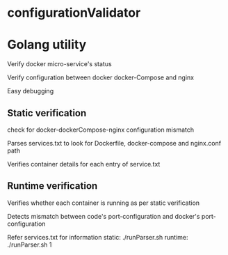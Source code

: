 # configurationValidator


# Golang utility 
   Verify docker micro-service's status
   
   Verify configuration between docker docker-Compose and nginx 
   
   Easy debugging

Static verification 
  -
   check for docker-dockerCompose-nginx configuration mismatch
   
   Parses services.txt to look for Dockerfile, docker-compose and nginx.conf path
   
   Verifies container details for each entry of service.txt

Runtime verification 
   -
   
   Verifies whether each container is running as per static verification
   
   Detects mismatch between code's port-configuration and docker's port-configuration
   
Refer services.txt for information
static:
   ./runParser.sh
runtime:
   ./runParser.sh 1
